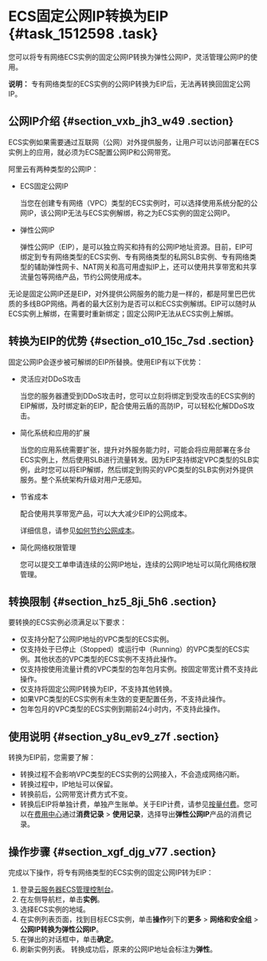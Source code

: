 # ECS固定公网IP转换为EIP {#task_1512598 .task}

您可以将专有网络ECS实例的固定公网IP转换为弹性公网IP，灵活管理公网IP的使用。

**说明：** 专有网络类型的ECS实例的公网IP转换为EIP后，无法再转换回固定公网IP。

## 公网IP介绍 {#section_vxb_jh3_w49 .section}

ECS实例如果需要通过互联网（公网）对外提供服务，让用户可以访问部署在ECS实例上的应用，就必须为ECS配置公网IP和公网带宽。

阿里云有两种类型的公网IP：

-   ECS固定公网IP

    当您在创建专有网络（VPC）类型的ECS实例时，可以选择使用系统分配的公网IP，该公网IP无法与ECS实例解绑，称之为ECS实例的固定公网IP。

-   弹性公网IP

    弹性公网IP（EIP），是可以独立购买和持有的公网IP地址资源。目前，EIP可绑定到专有网络类型的ECS实例、专有网络类型的私网SLB实例、专有网络类型的辅助弹性网卡、NAT网关和高可用虚拟IP上，还可以使用共享带宽和共享流量包等网络产品，节约公网使用成本。


无论是固定公网IP还是EIP，对外提供公网服务的能力是一样的，都是阿里巴巴优质的多线BGP网络。两者的最大区别为是否可以和ECS实例解绑。EIP可以随时从ECS实例上解绑，在需要时重新绑定；固定公网IP无法从ECS实例上解绑。

## 转换为EIP的优势 {#section_o10_15c_7sd .section}

固定公网IP会逐步被可解绑的EIP所替换。使用EIP有以下优势：

-   灵活应对DDoS攻击

    当您的服务器遭受到DDoS攻击时，您可以立刻将绑定到受攻击的ECS实例的EIP解绑，及时绑定新的EIP，配合使用云盾的高防IP，可以轻松化解DDoS攻击。

-   简化系统和应用的扩展

    当您的应用系统需要扩张，提升对外服务能力时，可能会将应用部署在多台ECS实例上，然后使用SLB进行流量转发。因为EIP支持绑定VPC类型的SLB实例，此时您可以将EIP解绑，然后绑定到购买的VPC类型的SLB实例对外提供服务。整个系统架构升级对用户无感知。

-   节省成本

    配合使用共享带宽产品，可以大大减少EIP的公网成本。

    详细信息，请参见[如何节约公网成本](../../../../intl.zh-CN/最佳实践/如何节约公网成本？.md#)。

-   简化网络权限管理

    您可以提交工单申请连续的公网IP地址，连续的公网IP地址可以简化网络权限管理。


## 转换限制 {#section_hz5_8ji_5h6 .section}

要转换的ECS实例必须满足以下要求：

-   仅支持分配了公网IP地址的VPC类型的ECS实例。
-   仅支持处于已停止（Stopped）或运行中（Running）的VPC类型的ECS实例。其他状态的VPC类型的ECS实例不支持此操作。
-   仅支持按使用流量计费的VPC类型的包年包月实例。按固定带宽计费不支持此操作。
-   仅支持将固定公网IP转换为EIP，不支持其他转换。
-   如果VPC类型的ECS实例有未生效的变更配置任务，不支持此操作。
-   包年包月的VPC类型的ECS实例到期前24小时内，不支持此操作。

## 使用说明 {#section_y8u_ev9_z7f .section}

转换为EIP前，您需要了解：

-   转换过程不会影响VPC类型的ECS实例的公网接入，不会造成网络闪断。
-   转换过程中，IP地址可以保留。
-   转换前后，公网带宽计费方式不变。
-   转换后EIP将单独计费，单独产生账单。关于EIP计费，请参见[按量付费](../../../../intl.zh-CN/产品定价/按量付费.md#)。您可以在[费用中心](https://usercenter2.aliyun.com/home)通过**消费记录** \> **使用记录**，选择导出**弹性公网IP**产品的消费记录。

## 操作步骤 {#section_xgf_djg_v77 .section}

完成以下操作，将专有网络类型的ECS实例的固定公网IP转为EIP：

1.  登录[云服务器ECS管理控制台](https://ecs.console.aliyun.com/#/home)。
2.  在左侧导航栏，单击**实例**。
3.  选择ECS实例的地域。
4.  在实例列表页面，找到目标ECS实例，单击**操作**列下的**更多** \> **网络和安全组** \> **公网IP转换为弹性公网IP**。
5.  在弹出的对话框中，单击**确定**。
6.  刷新实例列表。 转换成功后，原来的公网IP地址会标注为**弹性**。

